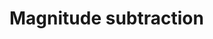 <script type="text/javascript" src="http://cdn.mathjax.org/mathjax/latest/MathJax.js?config=TeX-AMS-MML_HTMLorMML"></script>

# Magnitude subtraction

<script type='math/tex; mode=display'>
\begin{aligned}
x+\sqrt{1-x^2}\\
Flux3&=Flux1-Flux2\\
M3&=-2.5lg(Flux1-Flux2)
\end{aligned}
</script>
